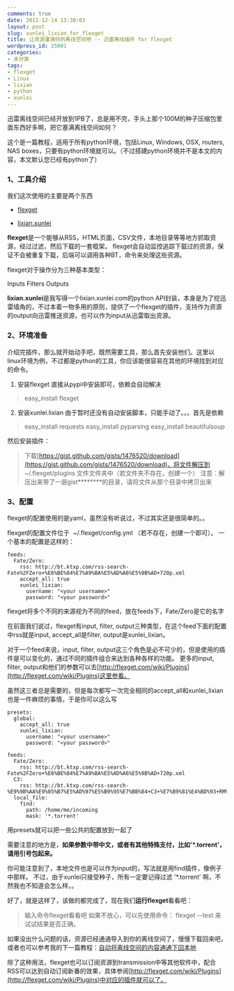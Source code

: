 ```yaml
---
comments: true
date: 2011-12-14 13:30:03
layout: post
slug: xunlei_lixian_for_flexget
title: 让资源灌满你的离线空间吧 -- 迅雷离线插件 for flexget
wordpress_id: 25001
categories:
- 未分类
tags:
- flexget
- Linux
- lixian
- python
- xunlei
---
```


迅雷离线空间已经开放到1PB了，总是用不完，手头上那个100M的种子压缩包里面东西好多啊，把它塞满离线空间如何？

这个是一篇教程，适用于所有python环境，包括Linux, Windows, OSX, routers, NAS boxes，只要有python环境就可以。（不过搭建python环境并不是本文的内容，本文默认您已经有python了）


### 1、工具介绍


我们这次使用的主要是两个东西



	
  * [flexget](http://flexget.com/)

	
  * [lixian.xunlei](https://github.com/binux/lixian.xunlei)


**flexget**是一个能够从RSS，HTML页面，CSV文件，本地目录等等地方抓取资源，经过过滤，然后下载的一套框架。
flexget会自动监控追踪下载过的资源，保证不会被重复下载，后端可以调用各种BT，命令来处理这些资源。

flexget对于操作分为三种基本类型：

Inputs
Filters
Outputs

**lixian.xunlei**是我写得一个lixian.xunlei.com的python API封装，本身是为了挖迅雷墙角的，不过本着一物多用的原则，提供了一个flexget的插件，支持作为资源的output向迅雷推送资源，也可以作为input从迅雷取出资源。


### 2、环境准备


介绍完插件，那么就开始动手吧，既然需要工具，那么首先安装他们。这里以linux环境为例，不过都是python的工具，你应该能很容易在其他的环境找到对应的命令。

1. 安装flexget
直接从pypi中安装即可，依赖会自动解决


> easy_install flexget


2. 安装xunlei.lixian
由于暂时还没有自动安装脚本，只能手动了。。。首先是依赖


> easy_install requests
easy_install pyparsing
easy_install beautifulsoup


然后安装插件：


> 下载[https://gist.github.com/gists/1476520/download](https://gist.github.com/gists/1476520/download)，将文件解压到 ~/.flexget/plugins 文件文件夹中（若文件夹不存在，创建一个）
注意：解压出来带了一层gist********的目录，请将文件从那个目录中拷贝出来




### 3、配置


flexget的配置使用的是yaml，虽然没有听说过，不过其实还是很简单的。。

flexget的配置文件位于  ~/.flexget/config.yml （若不存在，创建一个即可）。
一个基本的配置是这样的：

    
    feeds:
      Fate/Zero:
        rss: http://bt.ktxp.com/rss-search-Fate%2FZero+%E6%BE%84%E7%A9%BA%E5%AD%A6%E5%9B%AD+720p.xml
        accept_all: true
        xunlei_lixian:
          username: "<your username>"
          password: "<your password>"


flexget将多个不同的来源视为不同的feed，放在feeds下，Fate/Zero是它的名字

在前面我们说过，flexget有input, filter, output三种类型，在这个feed下面的配置中rss就是input, accept_all是filter, output是xunlei_lixian。

对于一个feed来说，input, filter, output这三个角色是必不可少的，但是使用的插件是可以变化的，通过不同的插件组合来达到各种各样的功能。
更多的input, filter, output和他们的参数可以去[http://flexget.com/wiki/Plugins](http://flexget.com/wiki/Plugins)这里参看。

虽然这三者总是需要的，但是每次都写一次完全相同的accept_all和xunlei_lixian也是一件麻烦的事情，于是你可以这么写

    
    presets:
      global:
        accept_all: true
        xunlei_lixian:
          username: "<your username>"
          password: "<your password>"
    
    feeds:
      Fate/Zero:
        rss: http://bt.ktxp.com/rss-search-Fate%2FZero+%E6%BE%84%E7%A9%BA%E5%AD%A6%E5%9B%AD+720p.xml
      C3:
        rss: http://bt.ktxp.com/rss-search-%E9%9B%AA%E9%85%B7%E5%AD%97%E5%B9%95%E7%BB%84+C3+%E7%B9%81%E4%BD%93+RMVB.xml
      local_file:
        find:
          path: /home/me/incoming
          mask: '*.torrent'


用presets就可以把一些公共的配置放到一起了

需要注意的地方是，**如果参数中带中文，或者有其他特殊支付，比如'*.torrent'，请用引号包起来。**

你可能注意到了，本地文件也是可以作为input的，写法就是用find插件，像例子中那样。
不过，由于xunlei只接受种子，所有一定要记得过滤 '*.torrent' 啊，不然我也不知道会怎么样。。



好了，就是这样了，该做的都完成了，现在我们**运行flexget**看看吧：


> 输入命令flexget看看吧
如果不放心，可以先使用命令： flexget --test 来试试结果是否正确。


如果没出什么问题的话，资源已经通通导入到你的离线空间了，慢慢下载回来吧，或者也可以参考我的下一篇教程：[自动将离线空间的内容通通下回本地](http://blog.binux.me/2011/12/from_xunlei_lixian_for_flexget/)



除了这种用法，flexget也可以订阅资源到transmission中等其他软件中，配合RSS可以达到自动订阅新番的效果，具体参阅[http://flexget.com/wiki/Plugins](http://flexget.com/wiki/Plugins)中对应的插件就可以了。




